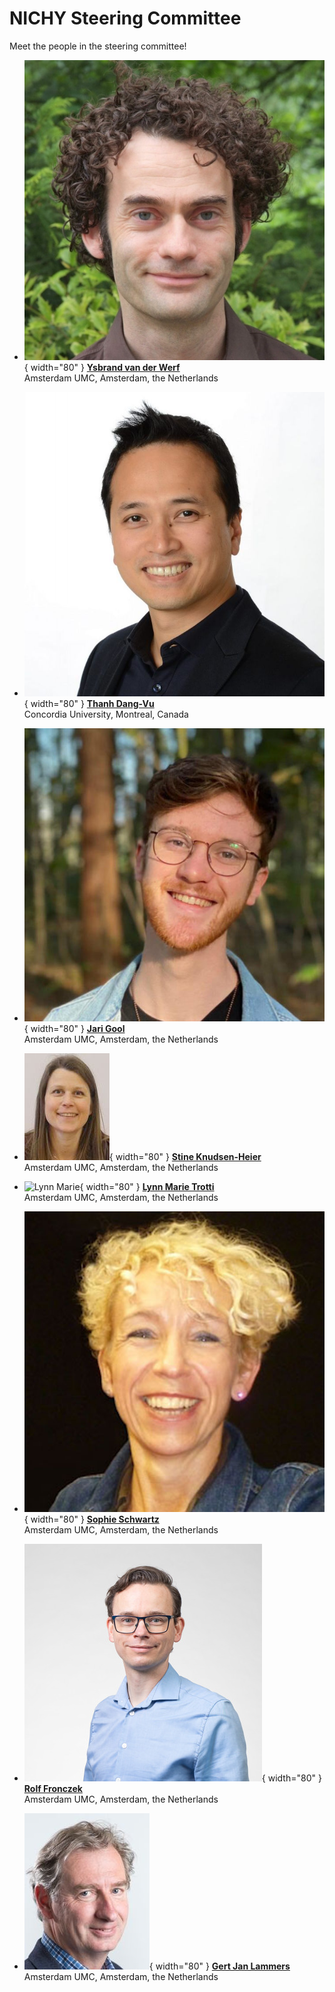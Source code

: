 # NICHY Steering Committee

Meet the people in the steering committee!

<!-- 
The section below uses a special mix of markdown and HTML to make pretty cards.
To add another person, copy the following format and add it between the <div> </div> tags:

COPY THIS TO ADD ANOTHER PERSON:

- ![Member 1](img/member1.jpg){ width="80" } **[Member One](https://personal.website.org/of-member-1)**  
  City University, The Country

 -->
<div class="grid cards" markdown>

- ![Ysbrand](../assets/profile_pictures/ysbrand.jpg){ width="80" } **[Ysbrand van der Werf](https://www.amsterdamumc.org/en/research/researchers/ysbrand-van-der-werf.htm)**  
  Amsterdam UMC, Amsterdam, the Netherlands

- ![Thanh](../assets/profile_pictures/thanh.jpg){ width="80" } **[Thanh Dang-Vu](https://www.concordia.ca/faculty/thanh-dang-vu.html)**  
  Concordia University, Montreal, Canada

- ![Jari](../assets/profile_pictures/jari.jpg){ width="80" } **[Jari Gool](https://pure.amsterdamumc.nl/en/persons/jari-gool)**  
  Amsterdam UMC, Amsterdam, the Netherlands

- ![Stine](../assets/profile_pictures/stine.jpg){ width="80" } **[Stine Knudsen-Heier](https://www.ous-research.no/home/nevsom/Members/18873)**  
  Amsterdam UMC, Amsterdam, the Netherlands

- ![Lynn Marie](../assets/profile_pictures/lynnmarie.jpg){ width="80" } **[Lynn Marie Trotti](https://med.emory.edu/directory/profile/?u=LBECKE2)**  
  Amsterdam UMC, Amsterdam, the Netherlands

- ![Sophie](../assets/profile_pictures/sophie.jpg){ width="80" } **[Sophie Schwartz](https://neurocenter-unige.ch/research-groups/sophie-schwartz/)**  
  Amsterdam UMC, Amsterdam, the Netherlands

- ![Rolf](../assets/profile_pictures/rolf.jpg){ width="80" } **[Rolf Fronczek](https://www.lumc.nl/afdelingen/neurologie/r-fronczek/)**  
  Amsterdam UMC, Amsterdam, the Netherlands

- ![Gert Jan](../assets/profile_pictures/gertjan.jpg){ width="80" } **[Gert Jan Lammers](https://www.lumc.nl/en/afdelingen/neurologie/gj-lammers/)**  
  Amsterdam UMC, Amsterdam, the Netherlands

</div>
